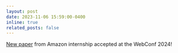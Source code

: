 ```yaml
---
layout: post
date: 2023-11-06 15:59:00-0400
inline: true
related_posts: false
---
```


<a href='https://www.amazon.science/publications/near-duplicate-question-detection'>New paper</a> from Amazon internship accepted at the WebConf 2024!




